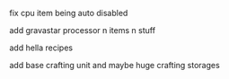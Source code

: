 fix cpu item being auto disabled

add gravastar processor n items n stuff

add hella recipes

add base crafting unit and maybe huge crafting storages
